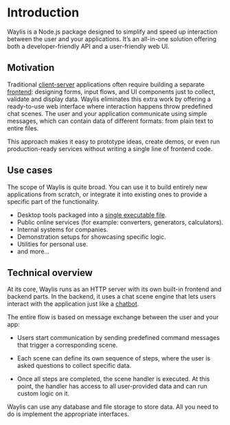 # Introduction

Waylis is a Node.js package designed to simplify and speed up interaction between the user and your applications. It’s an all-in-one solution offering both a developer-friendly API and a user-friendly web UI.

## Motivation

Traditional [client-server](https://en.wikipedia.org/wiki/Client–server_model) applications often require building a separate [frontend](https://en.wikipedia.org/wiki/Front-end_web_development): designing forms, input flows, and UI components just to collect, validate and display data. Waylis eliminates this extra work by offering a ready-to-use web interface where interaction happens throw predefined chat scenes. The user and your application communicate using simple messages, which can contain data of different formats: from plain text to entire files.

This approach makes it easy to prototype ideas, create demos, or even run production-ready services without writing a single line of frontend code.

## Use cases

The scope of Waylis is quite broad. You can use it to build entirely new applications from scratch, or integrate it into existing ones to provide a specific part of the functionality.

- Desktop tools packaged into a [single executable file](https://nodejs.org/api/single-executable-applications.html).
- Public online services (for example: converters, generators, calculators).
- Internal systems for companies.
- Demonstration setups for showcasing specific logic.
- Utilities for personal use.
- and more...

## Technical overview

At its core, Waylis runs as an HTTP server with its own built-in frontend and backend parts. In the backend, it uses a chat scene engine that lets users interact with the application just like a [chatbot](https://en.wikipedia.org/wiki/Chatbot).

The entire flow is based on message exchange between the user and your app:

- Users start communication by sending predefined command messages that trigger a corresponding scene.

- Each scene can define its own sequence of steps, where the user is asked questions to collect specific data.

- Once all steps are completed, the scene handler is executed. At this point, the handler has access to all user-provided data and can run custom logic on it.

Waylis can use any database and file storage to store data. All you need to do is implement the appropriate interfaces.
